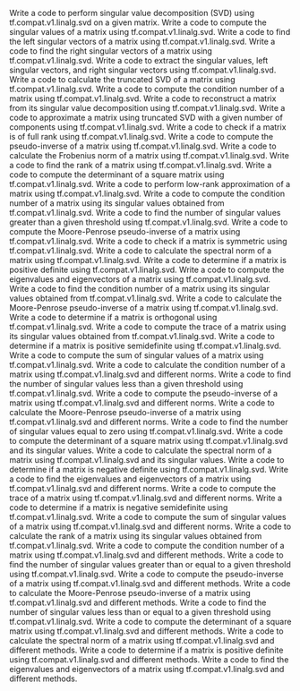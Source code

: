 Write a code to perform singular value decomposition (SVD) using tf.compat.v1.linalg.svd on a given matrix.
Write a code to compute the singular values of a matrix using tf.compat.v1.linalg.svd.
Write a code to find the left singular vectors of a matrix using tf.compat.v1.linalg.svd.
Write a code to find the right singular vectors of a matrix using tf.compat.v1.linalg.svd.
Write a code to extract the singular values, left singular vectors, and right singular vectors using tf.compat.v1.linalg.svd.
Write a code to calculate the truncated SVD of a matrix using tf.compat.v1.linalg.svd.
Write a code to compute the condition number of a matrix using tf.compat.v1.linalg.svd.
Write a code to reconstruct a matrix from its singular value decomposition using tf.compat.v1.linalg.svd.
Write a code to approximate a matrix using truncated SVD with a given number of components using tf.compat.v1.linalg.svd.
Write a code to check if a matrix is of full rank using tf.compat.v1.linalg.svd.
Write a code to compute the pseudo-inverse of a matrix using tf.compat.v1.linalg.svd.
Write a code to calculate the Frobenius norm of a matrix using tf.compat.v1.linalg.svd.
Write a code to find the rank of a matrix using tf.compat.v1.linalg.svd.
Write a code to compute the determinant of a square matrix using tf.compat.v1.linalg.svd.
Write a code to perform low-rank approximation of a matrix using tf.compat.v1.linalg.svd.
Write a code to compute the condition number of a matrix using its singular values obtained from tf.compat.v1.linalg.svd.
Write a code to find the number of singular values greater than a given threshold using tf.compat.v1.linalg.svd.
Write a code to compute the Moore-Penrose pseudo-inverse of a matrix using tf.compat.v1.linalg.svd.
Write a code to check if a matrix is symmetric using tf.compat.v1.linalg.svd.
Write a code to calculate the spectral norm of a matrix using tf.compat.v1.linalg.svd.
Write a code to determine if a matrix is positive definite using tf.compat.v1.linalg.svd.
Write a code to compute the eigenvalues and eigenvectors of a matrix using tf.compat.v1.linalg.svd.
Write a code to find the condition number of a matrix using its singular values obtained from tf.compat.v1.linalg.svd.
Write a code to calculate the Moore-Penrose pseudo-inverse of a matrix using tf.compat.v1.linalg.svd.
Write a code to determine if a matrix is orthogonal using tf.compat.v1.linalg.svd.
Write a code to compute the trace of a matrix using its singular values obtained from tf.compat.v1.linalg.svd.
Write a code to determine if a matrix is positive semidefinite using tf.compat.v1.linalg.svd.
Write a code to compute the sum of singular values of a matrix using tf.compat.v1.linalg.svd.
Write a code to calculate the condition number of a matrix using tf.compat.v1.linalg.svd and different norms.
Write a code to find the number of singular values less than a given threshold using tf.compat.v1.linalg.svd.
Write a code to compute the pseudo-inverse of a matrix using tf.compat.v1.linalg.svd and different norms.
Write a code to calculate the Moore-Penrose pseudo-inverse of a matrix using tf.compat.v1.linalg.svd and different norms.
Write a code to find the number of singular values equal to zero using tf.compat.v1.linalg.svd.
Write a code to compute the determinant of a square matrix using tf.compat.v1.linalg.svd and its singular values.
Write a code to calculate the spectral norm of a matrix using tf.compat.v1.linalg.svd and its singular values.
Write a code to determine if a matrix is negative definite using tf.compat.v1.linalg.svd.
Write a code to find the eigenvalues and eigenvectors of a matrix using tf.compat.v1.linalg.svd and different norms.
Write a code to compute the trace of a matrix using tf.compat.v1.linalg.svd and different norms.
Write a code to determine if a matrix is negative semidefinite using tf.compat.v1.linalg.svd.
Write a code to compute the sum of singular values of a matrix using tf.compat.v1.linalg.svd and different norms.
Write a code to calculate the rank of a matrix using its singular values obtained from tf.compat.v1.linalg.svd.
Write a code to compute the condition number of a matrix using tf.compat.v1.linalg.svd and different methods.
Write a code to find the number of singular values greater than or equal to a given threshold using tf.compat.v1.linalg.svd.
Write a code to compute the pseudo-inverse of a matrix using tf.compat.v1.linalg.svd and different methods.
Write a code to calculate the Moore-Penrose pseudo-inverse of a matrix using tf.compat.v1.linalg.svd and different methods.
Write a code to find the number of singular values less than or equal to a given threshold using tf.compat.v1.linalg.svd.
Write a code to compute the determinant of a square matrix using tf.compat.v1.linalg.svd and different methods.
Write a code to calculate the spectral norm of a matrix using tf.compat.v1.linalg.svd and different methods.
Write a code to determine if a matrix is positive definite using tf.compat.v1.linalg.svd and different methods.
Write a code to find the eigenvalues and eigenvectors of a matrix using tf.compat.v1.linalg.svd and different methods.